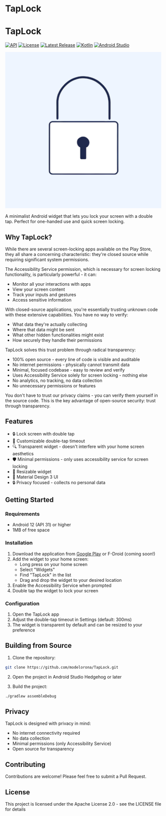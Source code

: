 # TapLock
# TapLock

[![API](https://img.shields.io/badge/API-31%2B-brightgreen.svg)](https://android-arsenal.com/api?level=31)
[![License](https://img.shields.io/badge/License-Apache%202.0-blue.svg)](https://opensource.org/licenses/Apache-2.0)
[![Latest Release](https://img.shields.io/badge/version-1.0-blue)](https://github.com/modelorona/TapLock/releases)
[![Kotlin](https://img.shields.io/badge/kotlin-1.9.21-purple.svg)](https://kotlinlang.org)
[![Android Studio](https://img.shields.io/badge/Android%20Studio-Hedgehog-green.svg)](https://developer.android.com/studio)

<img src="app/src/main/ic_launcher-playstore.png" width="512" alt="TapLock Logo">

A minimalist Android widget that lets you lock your screen with a double tap. Perfect for one-handed use and quick screen locking.

## Why TapLock?

While there are several screen-locking apps available on the Play Store, they all share a concerning characteristic: they're closed source while requiring significant system permissions. 

The Accessibility Service permission, which is necessary for screen locking functionality, is particularly powerful - it can:

- Monitor all your interactions with apps
- View your screen content
- Track your inputs and gestures
- Access sensitive information

With closed-source applications, you're essentially trusting unknown code with these extensive capabilities. You have no way to verify:
- What data they're actually collecting
- Where that data might be sent
- What other hidden functionalities might exist
- How securely they handle their permissions

TapLock solves this trust problem through radical transparency:
- 100% open source - every line of code is visible and auditable
- No internet permissions - physically cannot transmit data
- Minimal, focused codebase - easy to review and verify
- Uses Accessibility Service solely for screen locking - nothing else
- No analytics, no tracking, no data collection
- No unnecessary permissions or features

You don't have to trust our privacy claims - you can verify them yourself in the source code. This is the key advantage of open-source security: trust through transparency.

## Features

- 🔒 Lock screen with double tap
- 🎯 Customizable double-tap timeout
- 🔍 Transparent widget - doesn't interfere with your home screen aesthetics
- 🛡️ Minimal permissions - only uses accessibility service for screen locking
- 📱 Resizable widget
- 🎨 Material Design 3 UI
- 🔒 Privacy focused - collects no personal data

## Getting Started

### Requirements
- Android 12 (API 31) or higher
- 1MB of free space

### Installation

1. Download the application from [Google Play](https://play.google.com/store/apps/details?id=com.ah.taplock) or F-Droid (coming soon!)
2. Add the widget to your home screen:
    - Long press on your home screen
    - Select "Widgets"
    - Find "TapLock" in the list
    - Drag and drop the widget to your desired location
3. Enable the Accessibility Service when prompted
4. Double tap the widget to lock your screen

### Configuration

1. Open the TapLock app
2. Adjust the double-tap timeout in Settings (default: 300ms)
3. The widget is transparent by default and can be resized to your preference

## Building from Source

1. Clone the repository:
```bash
git clone https://github.com/modelorona/TapLock.git
```

2. Open the project in Android Studio Hedgehog or later

3. Build the project:
```bash
./gradlew assembleDebug
```

## Privacy

TapLock is designed with privacy in mind:
- No internet connectivity required
- No data collection
- Minimal permissions (only Accessibility Service)
- Open source for transparency

## Contributing

Contributions are welcome! Please feel free to submit a Pull Request.

## License

This project is licensed under the Apache License 2.0 - see the LICENSE file for details